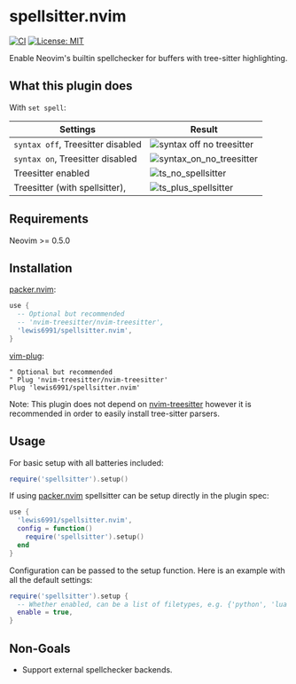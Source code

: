 # spellsitter.nvim

[![CI](https://github.com/lewis6991/spellsitter.nvim/workflows/CI/badge.svg?branch=master)](https://github.com/lewis6991/spellsitter.nvim/actions?query=workflow%3ACI)
[![License: MIT](https://img.shields.io/badge/License-MIT-yellow.svg)](https://opensource.org/licenses/MIT)

Enable Neovim's builtin spellchecker for buffers with tree-sitter highlighting.

## What this plugin does

With `set spell`:

| Settings   | Result   |
| ------------- | ------------- |
| `syntax off`, Treesitter disabled  |  ![syntax off no treesitter](https://user-images.githubusercontent.com/7904185/160659719-bace62c4-eb62-4b10-a71b-2dcbf316518f.png) |
| `syntax on`, Treesitter disabled  | ![syntax_on_no_treesitter](https://user-images.githubusercontent.com/7904185/160659792-642f56be-48b9-47e5-8481-9f716e8d51ed.png) |
| Treesitter enabled | ![ts_no_spellsitter](https://user-images.githubusercontent.com/7904185/160659878-2af00775-ecdd-4a6c-b2f7-dcdc0f164e93.png) |
| Treesitter (with spellsitter), | ![ts_plus_spellsitter](https://user-images.githubusercontent.com/7904185/160660021-38927f03-5669-4425-a17a-053a2614d355.png) |


## Requirements
Neovim >= 0.5.0

## Installation

[packer.nvim](https://github.com/wbthomason/packer.nvim):
```lua
use {
  -- Optional but recommended
  -- 'nvim-treesitter/nvim-treesitter',
  'lewis6991/spellsitter.nvim',
}
```

[vim-plug](https://github.com/junegunn/vim-plug):
```vim
" Optional but recommended
" Plug 'nvim-treesitter/nvim-treesitter'
Plug 'lewis6991/spellsitter.nvim'
```

Note: This plugin does not depend on
[nvim-treesitter](https://github.com/nvim-treesitter/nvim-treesitter)
however it is recommended in order to easily install tree-sitter parsers.

## Usage

For basic setup with all batteries included:
```lua
require('spellsitter').setup()
```

If using [packer.nvim](https://github.com/wbthomason/packer.nvim) spellsitter can
be setup directly in the plugin spec:

```lua
use {
  'lewis6991/spellsitter.nvim',
  config = function()
    require('spellsitter').setup()
  end
}
```

Configuration can be passed to the setup function. Here is an example with all
the default settings:

```lua
require('spellsitter').setup {
  -- Whether enabled, can be a list of filetypes, e.g. {'python', 'lua'}
  enable = true,
}
```

## Non-Goals

* Support external spellchecker backends.
